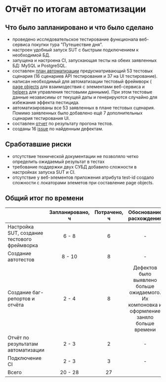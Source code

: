 # Отчёт по итогам автоматизации

## Что было запланировано и что было сделано

- проведено исследовательское тестирование функционала веб-сервиса покупки тура "Путешествие дня".
- настроен удобный запуск SUT с быстрым подключением к необходимой БД.
- запущена и настроена CI, запускающая тесты на обеих заявленных БД: MySQL и PostgreSQL.
- составлен [план автоматизации](https://github.com/unicornfraaa/diploma-QA/blob/master/Plan.md) предусматривающий 53 тестовых сценария (16 сценариев API тестирования и 37 на
  UI тестирование).
- написан необходимый для автоматизации тестовый фреймворк (
  [page objects](https://github.com/unicornfraaa/diploma-QA/tree/master/src/test/java/ru/netology/dailyTrip/pages) для взаимодествия с
  элементами веб-сервиса и
  [helpers](https://github.com/unicornfraaa/diploma-QA/tree/master/src/test/java/ru/netology/dailyTrip/helpers) для управления тестовыми данными).
  При этом тестовые данные независимы от текущей даты и генерируются случайно для избежания эффекта пестицида.
- автоматизированы все 53 заявленных в плане тестовых сценария. Помимо заявленных было добавлено ещё 7 дополнительных
  сценария тестирования UI.
- составлен [отчет](https://github.com/unicornfraaa/diploma-QA/blob/master/Report.md) по результату прогона тестов.
- созданы 16 [issue](https://github.com/unicornfraaa/diploma-QA/issues) по найденным дефектам.

## Сработавшие риски

- отсутствие технической документации не позволяло четко определить ожидаемый результат в тестах
- требование поддержки двух СУБД добавило сложности в настройках запуска SUT и CI.
- отсутствие у веб-элементов приложения атрибута test-id создало сложности с локаторами элеметов при составление page objects.

## Общий итог по времени

|                  | Запланировано, ч | Потрачено, ч |                                  Обоснование расхождения                                   |
|:-----------------|:----------------:|:------------:|:------------------------------------------------------------------------------------------:|
| Настройка SUT, создание тестового фреймворка |      6 - 8       |      6       |                                             -                                              |
| Создание автотестов  |      8 - 10      |      8       |                                             -                                              |
| Создание баг-репортов и отчёта |      2 - 4       |      8       | Дефектов было выявлено больше ожидаемого. Их компоновка и оформление заняло больше времени |  
| Отчёт по результатам автоматизации |      2 - 3       |      2       |                                             -                                              |  
| Подключение CI |      2 - 3       |      3       |                                             -                                              |  
| Всего |     20 - 28      |      27      |                     